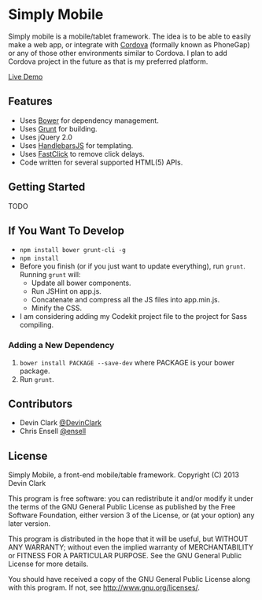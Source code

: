 # Simply Mobile

Simply mobile is a mobile/tablet framework. The idea is to be able to easily make a web app, or integrate with [Cordova](http://cordova.apache.org/) (formally known as PhoneGap) or any of those other environments similar to Cordova. I plan to add Cordova project in the future as that is my preferred platform.  

[Live Demo](http://devinclark.github.io/simply-mobile/)  

## Features
  * Uses [Bower](http://twitter.github.com/bower/) for dependency management.
  * Uses [Grunt](http://gruntjs.com/getting-started) for building.
  * Uses jQuery 2.0
  * Uses [HandlebarsJS](http://handlebarsjs.com/) for templating.
  * Uses [FastClick](https://github.com/ftlabs/fastclick) to remove click delays.
  * Code written for several supported HTML(5) APIs.

## Getting Started
TODO  

## If You Want To Develop
* `npm install bower grunt-cli -g`
* `npm install` 
* Before you finish (or if you just want to update everything), run `grunt`. Running `grunt` will:
	* Update all bower components.
	* Run JSHint on app.js.
	* Concatenate and compress all the JS files into app.min.js.
	* Minify the CSS.
* I am considering adding my Codekit project file to the project for Sass compiling.

### Adding a New Dependency
1. `bower install PACKAGE --save-dev` where PACKAGE is your bower package.
2. Run `grunt`.


## Contributors
* Devin Clark [@DevinClark](https://github.com/DevinClark)
* Chris Ensell [@ensell](https://github.com/ensell)

## License

Simply Mobile, a front-end mobile/table framework.
Copyright (C) 2013  Devin Clark

This program is free software: you can redistribute it and/or modify
it under the terms of the GNU General Public License as published by
the Free Software Foundation, either version 3 of the License, or
(at your option) any later version.

This program is distributed in the hope that it will be useful,
but WITHOUT ANY WARRANTY; without even the implied warranty of
MERCHANTABILITY or FITNESS FOR A PARTICULAR PURPOSE.  See the
GNU General Public License for more details.

You should have received a copy of the GNU General Public License
along with this program.  If not, see <http://www.gnu.org/licenses/>.